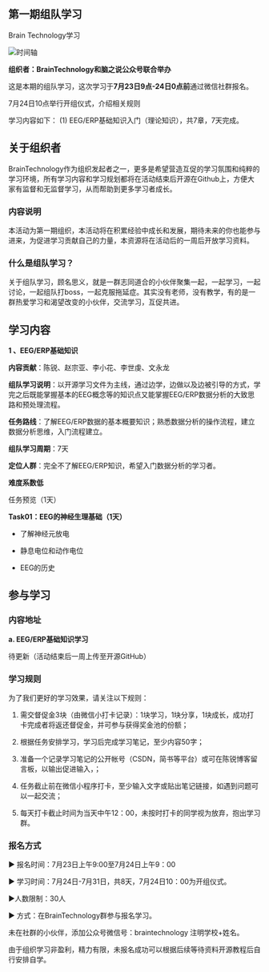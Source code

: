 ## 第一期组队学习

Brain Technology学习 

![时间轴](https://tva1.sinaimg.cn/large/008i3skNgy1gsn6pnrfnhj31li0js76k.jpg)

**组织者：BrainTechnology和脑之说公众号联合举办**

这是本期的组队学习，这次学习于**7月23日9点-24日0点前**通过微信社群报名。

7月24日10点举行开组仪式，介绍相关规则

学习内容如下：
(1) EEG/ERP基础知识入门（理论知识），共7章，7天完成。

## 关于组织者

BrainTechnology作为组织发起者之一，更多是希望营造互促的学习氛围和纯粹的学习环境，所有学习内容和学习规划都将在活动结束后开源在Github上，方便大家有监督和无监督学习，从而帮助到更多学习者成长。

### 内容说明

本活动为第一期组织，本活动将在积累经验中成长和发展，期待未来的你也能参与进来，为促进学习贡献自己的力量，本资源将在活动后的一周后开放学习资料。

### 什么是组队学习？

关于组队学习，顾名思义，就是一群志同道合的小伙伴聚集一起，一起学习，一起讨论，一起组队打boss，一起克服拖延症。其实没有老师，没有教学，有的是一群热爱学习和渴望改变的小伙伴，交流学习，互促共进。

## 学习内容

**1 、EEG/ERP基础知识**

**内容贡献**：陈锐、赵宗亚、李小花、李世虔、文永龙

**组队学习说明**：以开源学习文件为主线，通过边学，边做以及边被引导的方式，学完之后既能掌握基本的EEG概念等的知识点又能掌握EEG/ERP数据分析的大致思路和预处理流程。

**任务路线**：了解EEG/ERP数据的基本概要知识；熟悉数据分析的操作流程，建立数据分析思维，入门流程建立。

**组队学习周期**：7天

**定位人群**：完全不了解EEG/ERP知识，希望入门数据分析的学习者。

**难度系数低**



任务预览（1天）

**Task01：EEG的神经生理基础（1天）**

- 了解神经元放电

- 静息电位和动作电位

- EEG的历史

  

## 参与学习

### **内容地址**

**a. EEG/ERP基础知识学习**

待更新（活动结束后一周上传至开源GitHub）



### **学习规则** 

为了我们更好的学习效果，请关注以下规则：

1. 需交督促金3块（由微信小打卡记录）：1块学习，1块分享，1块成长，成功打卡完成者将返还督促金，并可参与获得奖金池的份额；

2. 根据任务安排学习，学习后完成学习笔记，至少内容50字；

3. 准备一个记录学习笔记的公开帐号（CSDN，简书等平台）或可在陈锐博客留言板，以输出促进输入，；

4. 任务截止前在微信小程序打卡，至少输入文字或贴出笔记链接，如遇到问题可以一起交流；

5. 每天打卡截止时间为当天中午12：00，未按时打卡的同学视为放弃，抱出学习群。

### 报名方式

▶ 报名时间：7月23日上午9:00至7月24日上午9：00

▶ 学习时间：7月24日-7月31日，共8天，7月24日10：00为开组仪式。

▶人数限制：30人

▶ 方式：在BrainTechnology群参与报名学习。

未在社群的小伙伴，添加公众号微信号：braintechnology  注明学校+姓名。

由于组织学习非盈利，精力有限，未报名成功可以根据后续等待资料开源教程后自行安排自学。
